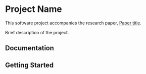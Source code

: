 # Project Name

This software project accompanies the research paper, [Paper title](https://arxiv.org).

Brief description of the project.

## Documentation

## Getting Started 